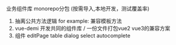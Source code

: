 业务组件库  monorepo分包  (按需导入,本地开发，测试覆盖率)
1. 抽离公共方法逻辑  for example: 兼容模板方法
2. vue-demi  开发共同的组件库 /  一份文件打包vue2  vue3的兼容方案  
3. 组件 editPage  table   dialog   select  autocomplete 
